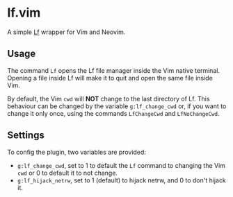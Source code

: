 # lf.vim

A simple [Lf](https://github.com/gokcehan/lf) wrapper for Vim and Neovim.

## Usage

The command `Lf` opens the Lf file manager inside the Vim native terminal.
Opening a file inside Lf will make it to quit and open the same file inside Vim.

By default, the Vim `cwd` will **NOT** change to the last directory of Lf. This
behaviour can be changed by the variable `g:lf_change_cwd` or, if you want to
change it only once, using the commands `LfChangeCwd` and `LfNoChangeCwd`.

## Settings

To config the plugin, two variables are provided:

- `g:lf_change_cwd`, set to 1 to default the `Lf` command to changing the Vim
  `cwd` or 0 to default it to not change.  
- `g:lf_hijack_netrw`, set to 1 (default) to hijack netrw, and 0 to don't hijack
  it.
